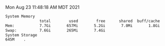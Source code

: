 Mon Aug 23 11:48:18 AM MDT 2021
```bash
System Memory
               total        used        free      shared  buff/cache   available
Mem:           7.7Gi       657Mi       5.2Gi       7.0Mi       1.8Gi       6.7Gi
Swap:          7.6Gi       265Mi       7.4Gi
System Storage
645M	.
```
